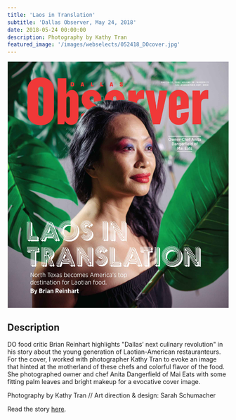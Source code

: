 ```yaml
---
title: 'Laos in Translation'
subtitle: 'Dallas Observer, May 24, 2018'
date: 2018-05-24 00:00:00
description: Photography by Kathy Tran
featured_image: '/images/webselects/052418_DOcover.jpg'
---
```


![](/images/webselects/052418_DOcover.jpg)

## Description

DO food critic Brian Reinhart highlights "Dallas’ next culinary revolution" in his story about the young generation of Laotian-American restauranteurs. For the cover, I worked with photographer Kathy Tran to evoke an image that hinted at the motherland of these chefs and colorful flavor of the food. She photographed owner and chef Anita Dangerfield of Mai Eats with some fitting palm leaves and bright makeup for a evocative cover image.

Photography by Kathy Tran // Art direction & design: Sarah Schumacher

Read the story [here](https://www.dallasobserver.com/restaurants/lao-food-is-booming-in-north-texas-10687161).